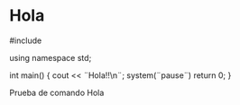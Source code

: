 # Hola
#include <iostream>

using namespace std;

int main()
{
    cout << ¨Hola!!\n¨;
    system(¨pause¨)
    return 0;
}

Prueba de comando Hola
